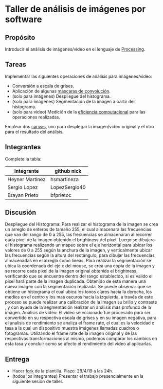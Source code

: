 # Taller de análisis de imágenes por software

## Propósito

Introducir el análisis de imágenes/video en el lenguaje de [Processing](https://processing.org/).

## Tareas

Implementar las siguientes operaciones de análisis para imágenes/video:

* Conversión a escala de grises.
* Aplicación de algunas [máscaras de convolución](https://en.wikipedia.org/wiki/Kernel_(image_processing)).
* (solo para imágenes) Despliegue del histograma.
* (solo para imágenes) Segmentación de la imagen a partir del histograma.
* (solo para video) Medición de la [eficiencia computacional](https://processing.org/reference/frameRate.html) para las operaciones realizadas.

Emplear dos [canvas](https://processing.org/reference/PGraphics.html), uno para desplegar la imagen/video original y el otro para el resultado del análisis.

## Integrantes

Complete la tabla:

| Integrante | github nick |
|------------|-------------|
| Heyner   Martinez  |hsmartineza  |
| Sergio   Lopez     |LopezSergio40|
| Brayan   Prieto    |bfprietoc|

## Discusión

Despliegue del Histograma: Para realizar el histograma  de la imagen  se crea un  arreglo de enteros  de tamaño 255, el cual almacenara las frecuencias que van del rango de 0 a 255,  las frecuencias se almacenaran al recorrer cada pixel de  la imagen obtenido el  brightness del píxel.
Luego se dibujara el histograma realizando un mapeo  sobre el eje horizontal  para ubicar los valores de 0 a 255 según la anchura de la imagen, y  verticalmente ubicar las frecuencias según la altura del rectángulo, para dibujar las frecuencias almacenadas en el arreglo como lineas.
Para realizar la segmentación se ubica la coordenada del eje x  del mouse, se crea una copia de la imagen y se recorre cada pixel de la imagen original obtenido el brightness, verificando  que se encuentre dentro del rango establecido, si es valido el pixel hará parte de la imagen duplicada. Obtenido de esta manera una nueva imagen con la segmentación realizada.
Se puede observar que se obtiene un histograma el cual ubica los tonos claros hacia la derecha, los medios en el centro y los mas oscuros hacia la izquierda, a través de este proceso se puede realizar una calibración de la imagen su brillo  y contraste , y  con ayuda de la segmentación realizar un análisis mas profundo de la imagen.
Analisis de video: El video seleccionado fue procesado para ser convertido en su respectiva escala de grises y en su imagen negativa, para el analisis de rendimiento se analiza el frame rate, el cual es la velocidad o tasa a la cual un dispositivo muestra imágenes llamadas cuadros o fotogramas. Utilizando el frame rate de la imagen original y de las respectivas transformaciones al mismo, podemos comparar los cambios en esta tasa y concluir como se afecto el rendimiento del video al aplicarlas.

## Entrega

* Hacer [fork](https://help.github.com/articles/fork-a-repo/) de la plantilla. Plazo: 28/4/19 a las 24h.
* (todos los integrantes) Presentar el trabajo presencialmente en la siguiente sesión de taller.
